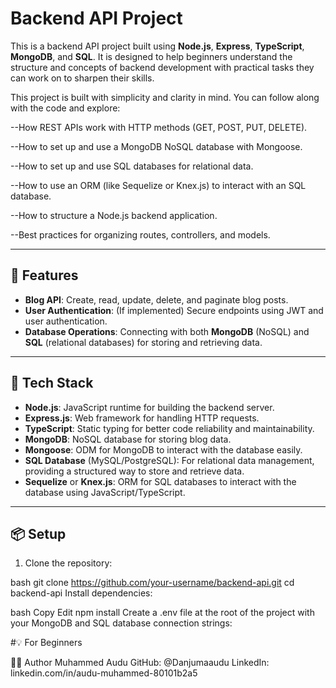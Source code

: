 # Backend API Project

This is a backend API project built using **Node.js**, **Express**, **TypeScript**, **MongoDB**, and **SQL**. It is designed to help beginners understand the structure and concepts of backend development with practical tasks they can work on to sharpen their skills.

This project is built with simplicity and clarity in mind. You can follow along with the code and explore:

--How REST APIs work with HTTP methods (GET, POST, PUT, DELETE).

--How to set up and use a MongoDB NoSQL database with Mongoose.

--How to set up and use SQL databases for relational data.

--How to use an ORM (like Sequelize or Knex.js) to interact with an SQL database.

--How to structure a Node.js backend application.

--Best practices for organizing routes, controllers, and models.


---

## 🚀 Features

- **Blog API**: Create, read, update, delete, and paginate blog posts.
- **User Authentication**: (If implemented) Secure endpoints using JWT and user authentication.
- **Database Operations**: Connecting with both **MongoDB** (NoSQL) and **SQL** (relational databases) for storing and retrieving data.

---

## 🔧 Tech Stack

- **Node.js**: JavaScript runtime for building the backend server.
- **Express.js**: Web framework for handling HTTP requests.
- **TypeScript**: Static typing for better code reliability and maintainability.
- **MongoDB**: NoSQL database for storing blog data.
- **Mongoose**: ODM for MongoDB to interact with the database easily.
- **SQL Database** (MySQL/PostgreSQL): For relational data management, providing a structured way to store and retrieve data.
- **Sequelize** or **Knex.js**: ORM for SQL databases to interact with the database using JavaScript/TypeScript.

---

## 📦 Setup

1. Clone the repository:

bash
git clone https://github.com/your-username/backend-api.git
cd backend-api
Install dependencies:

bash
Copy
Edit
npm install
Create a .env file at the root of the project with your MongoDB and SQL database connection strings:



#💡 For Beginners

✍🏽 Author
Muhammed Audu
GitHub: @Danjumaaudu
LinkedIn: linkedin.com/in/audu-muhammed-80101b2a5
